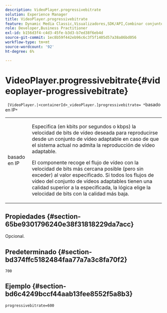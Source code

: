 ```yaml
---
description: VideoPlayer.progressivebitrate
solution: Experience Manager
title: VideoPlayer.progressivebitrate
feature: Dynamic Media Classic,Visualizadores,SDK/API,Combinar conjuntos de medios
role: Developer,Business Practitioner
exl-id: b156d3f4-c4d3-45fe-b3d3-b7ed38f6eb4d
source-git-commit: 1ec8b59f442eb96c6c3f5f1405d57a38a86bd056
workflow-type: tm+mt
source-wordcount: '92'
ht-degree: 6%

---
```


# VideoPlayer.progressivebitrate{#videoplayer-progressivebitrate}

` [VideoPlayer.|<containerId>_videoPlayer.]progressivebitrate= *`basado en IP`*`

<table id="table_678AFC7BC06F41188F820502D2014C1F"> 
 <tbody> 
  <tr> 
   <td colname="col1"> <p> <span class="codeph"><span class="varname"> basado en IP</span></span> </p> </td> 
   <td colname="col2"> <p> Especifica (en kbits por segundos o kbps) la velocidad de bits de vídeo deseada para reproducirse desde un conjunto de vídeo adaptable en caso de que el sistema actual no admita la reproducción de vídeo adaptable. </p> <p>El componente recoge el flujo de vídeo con la velocidad de bits más cercana posible (pero sin exceder) al valor especificado. Si todos los flujos de vídeo del conjunto de vídeos adaptables tienen una calidad superior a la especificada, la lógica elige la velocidad de bits con la calidad más baja. </p> </td> 
  </tr> 
 </tbody> 
</table>

## Propiedades {#section-65be9301796240e38f31818229da7acc}

Opcional.

## Predeterminado {#section-bd374ffc5182484faa77a7a3c8fa70f2}

`700`

## Ejemplo {#section-bd6c4249bccf44aab13fee8552f5a8b3}

`progressivebitrate=600`
